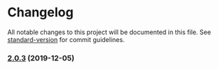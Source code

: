 # Changelog

All notable changes to this project will be documented in this file. See [standard-version](https://github.com/conventional-changelog/standard-version) for commit guidelines.

### [2.0.3](https://github.com/yslm/test-commit/compare/v2.0.2...v2.0.3) (2019-12-05)

